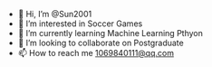 - 👋 Hi, I’m @Sun2001
- 👀 I’m interested in Soccer Games
- 🌱 I’m currently learning Machine Learning Pthyon
- 💞️ I’m looking to collaborate on Postgraduate
- 📫 How to reach me 1069840111@qq.com

<!---
Sun2001/Sun2001 is a ✨ special ✨ repository because its `README.md` (this file) appears on your GitHub profile.
You can click the Preview link to take a look at your changes.
--->
